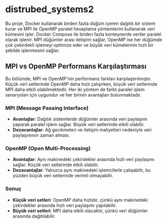 # distrubed_systems2
Bu proje, Docker kullanarak birden fazla düğüm içeren dağıtık bir sistem kurar ve MPI ile OpenMP paralel hesaplama yöntemlerini kullanarak veri kümesini işler.
Docker Compose ile birden fazla konteynerde veriler paralel olarak işlenir. 
MPI düğümler arası iletişimi sağlar,
OpenMP ise her düğümde çok çekirdekli işlemeyi optimize eder ve büyük veri kümelerinin hızlı bir şekilde işlenmesini sağlar.
## MPI vs OpenMP Performans Karşılaştırması

Bu bölümde, MPI ve OpenMP'nin performans farkları karşılaştırılmıştır. Küçük veri setlerinde OpenMP daha hızlı çalışırken, büyük veri setlerinde MPI daha etkili olabilmektedir. Her iki yöntem de farklı paralel işlem senaryoları için uygundur ve her birinin avantajları bulunmaktadır.

### MPI (Message Passing Interface)
- **Avantajlar**: Dağıtık sistemlerde düğümler arasında veri paylaşımı yaparak paralel işlem sağlar. Büyük veri setlerinde etkili olabilir.
- **Dezavantajlar**: Ağ gecikmeleri ve iletişim maliyetleri nedeniyle veri paylaşımının zaman alması.

### OpenMP (Open Multi-Processing)
- **Avantajlar**: Aynı makinedeki çekirdekler arasında hızlı veri paylaşımı sağlar. Küçük veri setlerinde etkili olabilir.
- **Dezavantajlar**: Yalnızca aynı makinedeki işlemcilerle çalışabilir, bu yüzden büyük veri setlerinde verimli olmayabilir.

### Sonuç
- **Küçük veri setleri**: OpenMP daha hızlıdır, çünkü aynı makinedeki çekirdekler arasında hızlı veri paylaşımı yapılabilir.
- **Büyük veri setleri**: MPI daha etkili olacaktır, çünkü veri düğümler arasında dağıtılabilir.
